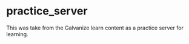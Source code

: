 # practice_server

This was take from the Galvanize learn content as a practice server for learning.